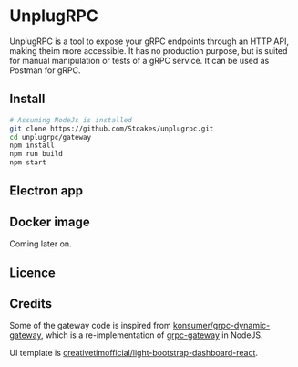 # UnplugRPC

UnplugRPC is a tool to expose your gRPC endpoints through an HTTP API, making theim more accessible. It has no production purpose, but is suited for manual manipulation or tests of a gRPC service. It can be used as Postman for gRPC.

## Install

```bash
# Assuming NodeJs is installed
git clone https://github.com/Stoakes/unplugrpc.git
cd unplugrpc/gateway
npm install
npm run build
npm start
```

## Electron app

## Docker image

Coming later on.

## Licence

## Credits

Some of the gateway code is inspired from [konsumer/grpc-dynamic-gateway](https://github.com/konsumer/grpc-dynamic-gateway), which is a re-implementation of [grpc-gateway](https://github.com/grpc-ecosystem/grpc-gateway) in NodeJS.

UI template is [creativetimofficial/light-bootstrap-dashboard-react](https://github.com/creativetimofficial/light-bootstrap-dashboard-react).
